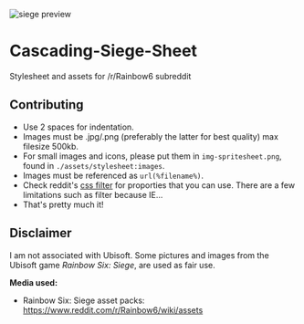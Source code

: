![siege preview](http://i.imgur.com/RlE4nlJ.png)
# Cascading-Siege-Sheet
Stylesheet and assets for /r/Rainbow6 subreddit

## Contributing  
* Use 2 spaces for indentation. 
* Images must be .jpg/.png (preferably the latter for best quality) max filesize 500kb. 
* For small images and icons, please put them in ``img-spritesheet.png``, found in ``./assets/stylesheet:images``.
* Images must be referenced as ``url(%filename%)``.
* Check reddit's [css filter](https://github.com/reddit/reddit/blob/master/r2/r2/lib/cssfilter.py#L73) for proporties that you can use. There are a few limitations such as filter because IE...
* That's pretty much it!  

## Disclaimer

I am not associated with Ubisoft. Some pictures and images from the Ubisoft game _Rainbow Six: Siege_, are used as fair use.  

__Media used:__

* Rainbow Six: Siege asset packs: https://www.reddit.com/r/Rainbow6/wiki/assets

